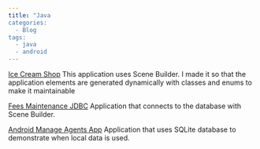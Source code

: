 ```yaml
---
title: "Java 
categories:
  - Blog
tags:
  - java
  - android
---
```

<a href="https://github.com/MackenzieWhitney1/CMPP264Lab2IceCreamShop">Ice Cream Shop</a>
This application uses Scene Builder. I made it so that the application elements are generated 
dynamically with classes and enums to make it maintainable

<a href="https://github.com/MackenzieWhitney1/FeesMaintenanceJDBC">Fees Maintenance JDBC</a>
Application that connects to the database with Scene Builder. 

<a href="https://github.com/MackenzieWhitney1/CMPP264Lab4">Android Manage Agents App</a>
Application that uses SQLite database to demonstrate when local data is used. 




